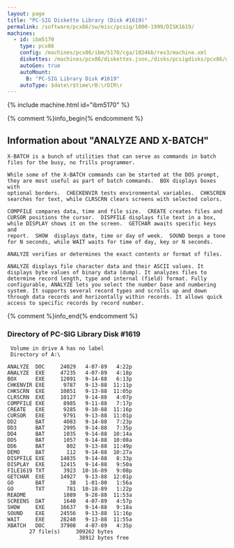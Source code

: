 ```yaml
---
layout: page
title: "PC-SIG Diskette Library (Disk #1619)"
permalink: /software/pcx86/sw/misc/pcsig/1000-1999/DISK1619/
machines:
  - id: ibm5170
    type: pcx86
    config: /machines/pcx86/ibm/5170/cga/1024kb/rev3/machine.xml
    diskettes: /machines/pcx86/diskettes.json,/disks/pcsigdisks/pcx86/diskettes.json
    autoGen: true
    autoMount:
      B: "PC-SIG Library Disk #1619"
    autoType: $date\r$time\rB:\rDIR\r
---
```


{% include machine.html id="ibm5170" %}

{% comment %}info_begin{% endcomment %}

## Information about "ANALYZE AND X-BATCH"

    X-BATCH is a bunch of utilities that can serve as commands in batch
    files for the busy, no frills programmer.
    
    While some of the X-BATCH commands can be started at the DOS prompt,
    they are most useful as part of batch commands.  BOX displays boxes with
    optional borders.  CHECKENVIR tests environmental variables.  CHKSCREN
    searches for text, while CLRSCRN clears screens with selected colors.
    
    COMPFILE compares data, time and file size.  CREATE creates files and
    CURSOR positions the cursor.  DISPFILE displays file text in a box,
    while DISPLAY shows it on the screen.  GETCHAR awaits specific keys and
    report.  SHOW  displays date, time or day of week.  SOUND beeps a tone
    for N seconds, while WAIT waits for time of day, key or N seconds.
    
    ANALYZE verifies or determines the exact contents or format of files.
    
    ANALYZE displays file character data and their ASCII values. It
    displays byte values of binary data (dump). It analyzes files to
    determine record length, type and internal (field) format. Fully
    configurable, ANALYZE lets you select the number base and numbering
    system. It supports several record types and scrolls up and down
    through data records and horizontally within records. It allows quick
    access to specific records by record number.
{% comment %}info_end{% endcomment %}


### Directory of PC-SIG Library Disk #1619

     Volume in drive A has no label
     Directory of A:\

    ANALYZE  DOC     24029   4-07-89   4:22p
    ANALYZE  EXE     47235   4-07-89   4:18p
    BOX      EXE     12091   9-14-88   6:13p
    CHKENVIR EXE      9787   9-13-88  11:11p
    CHKSCRN  EXE     10851   9-13-88  11:05p
    CLRSCRN  EXE     10127   9-14-88   4:07p
    COMPFILE EXE      8985   9-11-88   7:17p
    CREATE   EXE      9285   9-10-88  11:16p
    CURSOR   EXE      9791   9-13-88  11:01p
    DD2      BAT      4083   9-14-88   7:23p
    DD3      BAT      2995   9-14-88   7:35p
    DD4      BAT      1035   9-14-88  10:14a
    DD5      BAT      1057   9-14-88  10:08a
    DD6      BAT       802   9-13-88  11:49p
    DEMO     BAT       112   9-14-88  10:27a
    DISPFILE EXE     14835   9-14-88   8:33p
    DISPLAY  EXE     12415   9-14-88   9:50a
    FILE1619 TXT      3923  10-16-89   9:08p
    GETCHAR  EXE     14927   9-13-88  12:01p
    GO       BAT        38   1-01-80   1:56a
    GO       TXT       781  10-18-89   1:22p
    README            1089   9-28-88  11:53a
    SCREENS  DAT      1640   4-07-89   4:57p
    SHOW     EXE     16637   9-14-88   9:18a
    SOUND    EXE     24556   9-13-88  11:16p
    WAIT     EXE     28248   9-13-88  11:55a
    XBATCH   DOC     37908   4-07-89   4:35p
           27 file(s)     309262 bytes
                           38912 bytes free
